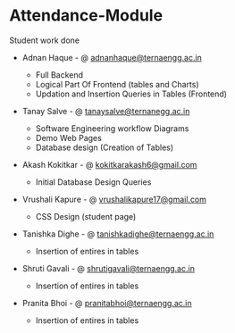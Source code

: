 # Attendance-Module
Student work done

- Adnan Haque  - @ adnanhaque@ternaengg.ac.in
  - Full Backend
  - Logical Part Of Frontend (tables and Charts)
  - Updation and Insertion Queries in Tables (Frontend)

- Tanay Salve - @ tanaysalve@ternanegg.ac.in
  - Software Engineering workflow Diagrams
  - Demo Web Pages
  - Database design (Creation of Tables)

- Akash Kokitkar - @ kokitkarakash6@gmail.com
  - Initial Database Design Queries

- Vrushali Kapure - @ vrushalikapure17@gmail.com
  - CSS Design (student page)

- Tanishka Dighe - @ tanishkadighe@ternaengg.ac.in
  - Insertion of entires in tables
 
- Shruti Gavali - @ shrutigavali@ternaengg.ac.in
  - Insertion of entires in tables

- Pranita Bhoi  - @ pranitabhoi@ternaengg.ac.in
  - Insertion of entires in tables
